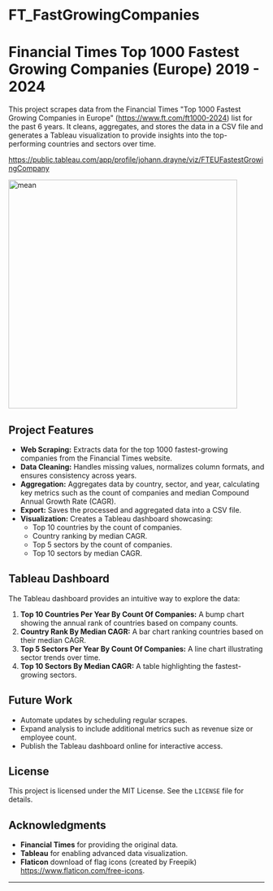 # FT_FastGrowingCompanies
 
# Financial Times Top 1000 Fastest Growing Companies (Europe) 2019 - 2024

This project scrapes data from the Financial Times "Top 1000 Fastest Growing Companies in Europe" (https://www.ft.com/ft1000-2024) list for the past 6 years. It cleans, aggregates, and stores the data in a CSV file and generates a Tableau visualization to provide insights into the top-performing countries and sectors over time.

https://public.tableau.com/app/profile/johann.drayne/viz/FTEUFastestGrowingCompany

<img width="450" alt="mean" src="https://github.com/user-attachments/assets/171c7655-72dd-4ed5-a528-043f19b6b078" />

## Project Features

- **Web Scraping:** Extracts data for the top 1000 fastest-growing companies from the Financial Times website.
- **Data Cleaning:** Handles missing values, normalizes column formats, and ensures consistency across years.
- **Aggregation:** Aggregates data by country, sector, and year, calculating key metrics such as the count of companies and median Compound Annual Growth Rate (CAGR).
- **Export:** Saves the processed and aggregated data into a CSV file.
- **Visualization:** Creates a Tableau dashboard showcasing:
  - Top 10 countries by the count of companies.
  - Country ranking by median CAGR.
  - Top 5 sectors by the count of companies.
  - Top 10 sectors by median CAGR.

## Tableau Dashboard

The Tableau dashboard provides an intuitive way to explore the data:

1. **Top 10 Countries Per Year By Count Of Companies:** A bump chart showing the annual rank of countries based on company counts.
2. **Country Rank By Median CAGR:** A bar chart ranking countries based on their median CAGR.
3. **Top 5 Sectors Per Year By Count Of Companies:** A line chart illustrating sector trends over time.
4. **Top 10 Sectors By Median CAGR:** A table highlighting the fastest-growing sectors.


## Future Work

- Automate updates by scheduling regular scrapes.
- Expand analysis to include additional metrics such as revenue size or employee count.
- Publish the Tableau dashboard online for interactive access.

## License

This project is licensed under the MIT License. See the `LICENSE` file for details.

## Acknowledgments

- **Financial Times** for providing the original data.
- **Tableau** for enabling advanced data visualization.
- **Flaticon** download of flag icons (created by Freepik) https://www.flaticon.com/free-icons.

---

